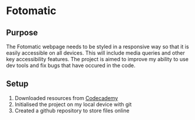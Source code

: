 # Fotomatic

## Purpose
The Fotomatic webpage needs to be styled in a responsive way so that it is easily accessible on all devices. This will include media queries and other key accessibility features. The project is aimed to improve my ability to use dev tools and fix bugs that have occured in the code. 

## Setup
1. Downloaded resources from [Codecademy](https://codecademy.com)
1. Initialised the project on my local device with git
1. Created a github repository to store files online
